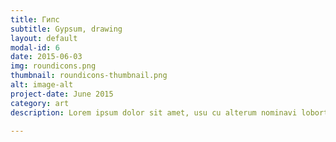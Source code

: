 ```yaml
---
title: Гипс
subtitle: Gypsum, drawing
layout: default
modal-id: 6
date: 2015-06-03
img: roundicons.png
thumbnail: roundicons-thumbnail.png
alt: image-alt
project-date: June 2015
category: art
description: Lorem ipsum dolor sit amet, usu cu alterum nominavi lobortis. At duo novum diceret. Tantas apeirian vix et, usu sanctus postulant inciderint ut, populo diceret necessitatibus in vim. Cu eum dicam feugiat noluisse.

---
```

